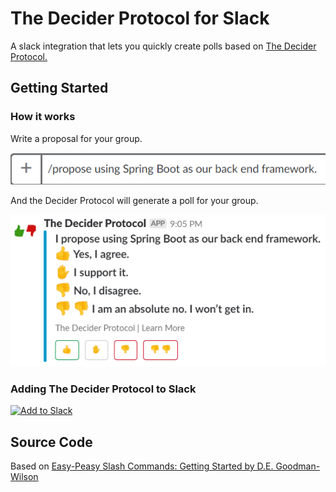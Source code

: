 # The Decider Protocol for Slack
A slack integration that lets you quickly create polls based on [The Decider Protocol.](https://liveingreatness.com/core-protocols/decider/)

## Getting Started
### How it works
Write a proposal for your group.

![](img/proposal.png)

And the Decider Protocol will generate a poll for your group.

![](img/generated_poll.png)

### Adding The Decider Protocol to Slack
<a href="https://slack.com/oauth/authorize?client_id=309073724082.324845493846&scope=commands,bot,users.profile:read"><img alt="Add to Slack" height="40" width="139" src="https://platform.slack-edge.com/img/add_to_slack.png" srcset="https://platform.slack-edge.com/img/add_to_slack.png 1x, https://platform.slack-edge.com/img/add_to_slack@2x.png 2x" /></a>

## Source Code
Based on [Easy-Peasy Slash Commands: Getting Started by D.E. Goodman-Wilson](https://medium.com/slack-developer-blog/easy-peasy-slash-commands-getting-started-c37ff3f14d3e)